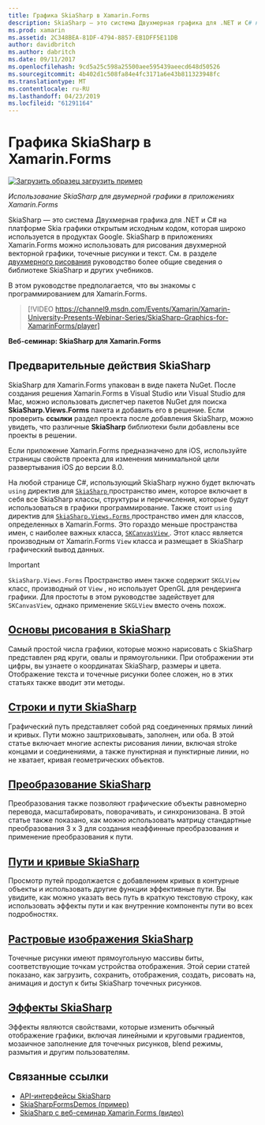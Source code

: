 ```yaml
---
title: Графика SkiaSharp в Xamarin.Forms
description: SkiaSharp — это система Двухмерная графика для .NET и C# на платформе Skia графики открытым исходным кодом, которая широко используется в продуктах Google. В этом руководстве описывается использование SkiaSharp для двумерной графики в приложениях Xamarin.Forms.
ms.prod: xamarin
ms.assetid: 2C348BEA-81DF-4794-8857-EB1DFF5E11DB
author: davidbritch
ms.author: dabritch
ms.date: 09/11/2017
ms.openlocfilehash: 9cd5a25c598a25500aee595439aeecd648d50526
ms.sourcegitcommit: 4b402d1c508fa84e4fc3171a6e43b811323948fc
ms.translationtype: MT
ms.contentlocale: ru-RU
ms.lasthandoff: 04/23/2019
ms.locfileid: "61291164"
---
```

# <a name="skiasharp-graphics-in-xamarinforms"></a>Графика SkiaSharp в Xamarin.Forms

[![Загрузить образец](~/media/shared/download.png) загрузить пример](https://developer.xamarin.com/samples/xamarin-forms/SkiaSharpForms/Demos/)

_Использование SkiaSharp для двумерной графики в приложениях Xamarin.Forms_

SkiaSharp — это система Двухмерная графика для .NET и C# на платформе Skia графики открытым исходным кодом, которая широко используется в продуктах Google. SkiaSharp в приложениях Xamarin.Forms можно использовать для рисования двухмерной векторной графики, точечные рисунки и текст. См. в разделе [двухмерного рисования](~/graphics-games/skiasharp/index.md) руководство более общие сведения о библиотеке SkiaSharp и других учебников.

В этом руководстве предполагается, что вы знакомы с программированием для Xamarin.Forms.

> [!VIDEO https://channel9.msdn.com/Events/Xamarin/Xamarin-University-Presents-Webinar-Series/SkiaSharp-Graphics-for-XamarinForms/player]

**Веб-семинар: SkiaSharp для Xamarin.Forms**

## <a name="skiasharp-preliminaries"></a>Предварительные действия SkiaSharp

SkiaSharp для Xamarin.Forms упакован в виде пакета NuGet. После создания решения Xamarin.Forms в Visual Studio или Visual Studio для Mac, можно использовать диспетчер пакетов NuGet для поиска **SkiaSharp.Views.Forms** пакета и добавить его в решение. Если проверить **ссылки** раздел проекта после добавления SkiaSharp, можно увидеть, что различные **SkiaSharp** библиотеки были добавлены все проекты в решении.

Если приложение Xamarin.Forms предназначено для iOS, используйте страницы свойств проекта для изменения минимальной цели развертывания iOS до версии 8.0.

На любой странице C#, использующий SkiaSharp нужно будет включать `using` директив для [ `SkiaSharp` ](xref:SkiaSharp) пространство имен, которое включает в себя все SkiaSharp классы, структуры и перечисления, которые будут использоваться в графики программирование. Также стоит `using` директив для [ `SkiaSharp.Views.Forms` ](xref:SkiaSharp.Views.Forms) пространство имен для классов, определенных в Xamarin.Forms. Это гораздо меньше пространства имен, с наиболее важных класса, [ `SKCanvasView` ](xref:SkiaSharp.Views.Forms.SKCanvasView). Этот класс является производным от Xamarin.Forms `View` класса и размещает в SkiaSharp графический вывод данных.

> [!IMPORTANT]
> `SkiaSharp.Views.Forms` Пространство имен также содержит `SKGLView` класс, производный от `View` , но использует OpenGL для рендеринга графики. Для простоты в этом руководстве задействует для `SKCanvasView`, однако применение `SKGLView` вместо очень похож.

## <a name="skiasharp-drawing-basicsbasicsindexmd"></a>[Основы рисования в SkiaSharp](basics/index.md)

Самый простой числа графики, которые можно нарисовать с SkiaSharp представлен ряд круги, овалы и прямоугольники. При отображении эти цифры, вы узнаете о координатах SkiaSharp, размеры и цвета. Отображение текста и точечные рисунки более сложен, но в этих статьях также вводит эти методы.

## <a name="skiasharp-lines-and-pathspathsindexmd"></a>[Строки и пути SkiaSharp](paths/index.md)

Графический путь представляет собой ряд соединенных прямых линий и кривых. Пути можно заштриховывать, заполнен, или оба. В этой статье включает многие аспекты рисования линии, включая stroke концами и соединениями, а также пунктирная и пунктирные линии, но не хватает, кривая геометрических объектов.

## <a name="skiasharp-transformstransformsindexmd"></a>[Преобразование SkiaSharp](transforms/index.md)

Преобразования также позволяют графические объекты равномерно перевода, масштабировать, поворачивать, и синхронизована. В этой статье также показано, как можно использовать матрицу стандартные преобразования 3 x 3 для создания неаффинные преобразования и применение преобразования к пути.

## <a name="skiasharp-curves-and-pathscurvesindexmd"></a>[Пути и кривые SkiaSharp](curves/index.md)

Просмотр путей продолжается с добавлением кривых в контурные объекты и использовать другие функции эффективные пути. Вы увидите, как можно указать весь путь в краткую текстовую строку, как использовать эффекты пути и как внутренние компоненты пути во всех подробностях.

## <a name="skiasharp-bitmapsbitmapsindexmd"></a>[Растровые изображения SkiaSharp](bitmaps/index.md)

Точечные рисунки имеют прямоугольную массивы биты, соответствующие точкам устройства отображения. Этой серии статей показано, как загрузить, сохранить, отображения, создать, рисовать на, анимация и доступ к биты SkiaSharp точечных рисунков.

## <a name="skiasharp-effectseffectsindexmd"></a>[Эффекты SkiaSharp](effects/index.md)

Эффекты являются свойствами, которые изменить обычный отображение графики, включая линейными и круговыми градиентов, мозаичное заполнение для точечных рисунков, blend режимы, размытия и другим пользователям.

## <a name="related-links"></a>Связанные ссылки

- [API-интерфейсы SkiaSharp](https://docs.microsoft.com/dotnet/api/skiasharp)
- [SkiaSharpFormsDemos (пример)](https://developer.xamarin.com/samples/xamarin-forms/SkiaSharpForms/Demos/)
- [SkiaSharp с веб-семинар Xamarin.Forms (видео)](https://channel9.msdn.com/Events/Xamarin/Xamarin-University-Presents-Webinar-Series/SkiaSharp-Graphics-for-XamarinForms)
